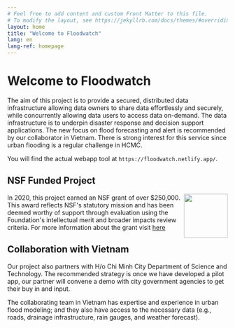 ```yaml
---
# Feel free to add content and custom Front Matter to this file.
# To modify the layout, see https://jekyllrb.com/docs/themes/#overriding-theme-defaults
layout: home
title: "Welcome to Floodwatch"
lang: en
lang-ref: homepage
---
```


<h1>Welcome to Floodwatch</h1>
The aim of this project is to provide a secured, distributed data infrastructure allowing data owners to share data effortlessly and securely, while concurrently allowing data users to access data on-demand. The data infrastructure is to underpin disaster response and decision support applications. The new focus on flood forecasting and alert is recommended by our collaborator in Vietnam. There is strong interest for this service since urban flooding is a regular challenge in HCMC.

You will find the actual webapp tool at `https://floodwatch.netlify.app/`.

<h2>NSF Funded Project</h2>
<img src="{{ 'NSF_logo.png' }}" alt="" style="width:100px;height:100px;" align="right">
In 2020, this project earned an NSF grant of over $250,000. This award reflects NSF's statutory mission and has been deemed worthy of support through evaluation using the Foundation's intellectual merit and broader impacts review criteria. For more information about the grant visit <a href="https://www.nsf.gov/awardsearch/showAward?AWD_ID=2026050&HistoricalAwards=false">here</a>

<h2>Collaboration with Vietnam</h2>
Our project also partners with H/o Chi Minh City Department of Science and Technology. The recommended strategy is once we have developed a pilot app, our partner will convene a demo with city government agencies to get their buy in and input.

The collaborating team in Vietnam has expertise and experience in urban flood modeling; and they also have access to the necessary data (e.g., roads, drainage infrastructure, rain gauges, and weather forecast).
